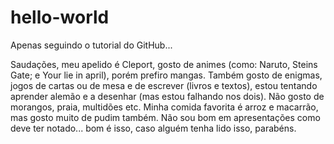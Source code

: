 # hello-world
Apenas seguindo o tutorial do GitHub... 

   Saudações, meu apelido é Cleport, gosto de animes (como: Naruto, Steins Gate; e Your lie in april), porém prefiro mangas. Também gosto de enigmas, jogos de cartas ou de mesa e de escrever (livros e textos), estou tentando aprender alemão e a desenhar (mas estou falhando nos dois). Não gosto de morangos, praia, multidões etc. Minha comida favorita é arroz e macarrão, mas gosto muito de pudim também.  Não sou bom em apresentações como deve ter notado... bom é isso, caso alguém tenha lido isso, parabéns.
